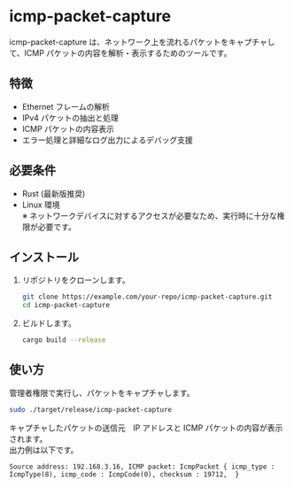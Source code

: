 # icmp-packet-capture

icmp-packet-capture は、ネットワーク上を流れるパケットをキャプチャして、ICMP パケットの内容を解析・表示するためのツールです。

## 特徴

- Ethernet フレームの解析
- IPv4 パケットの抽出と処理
- ICMP パケットの内容表示
- エラー処理と詳細なログ出力によるデバッグ支援

## 必要条件

- Rust (最新版推奨)
- Linux 環境  
  ※ ネットワークデバイスに対するアクセスが必要なため、実行時に十分な権限が必要です。

## インストール

1. リポジトリをクローンします。

   ```sh
   git clone https://example.com/your-repo/icmp-packet-capture.git
   cd icmp-packet-capture
   ```

2. ビルドします。  

   ```sh
   cargo build --release
   ```

## 使い方

管理者権限で実行し、パケットをキャプチャします。  

```sh
sudo ./target/release/icmp-packet-capture
```

キャプチャしたパケットの送信元　IP アドレスと ICMP パケットの内容が表示されます。  
出力例は以下です。  

```
Source address: 192.168.3.16, ICMP packet: IcmpPacket { icmp_type : IcmpType(8), icmp_code : IcmpCode(0), checksum : 19712,  }
```